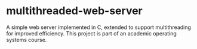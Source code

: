 # multithreaded-web-server
A simple web server implemented in C, extended to support multithreading for improved efficiency. This project is part of an academic operating systems course.
